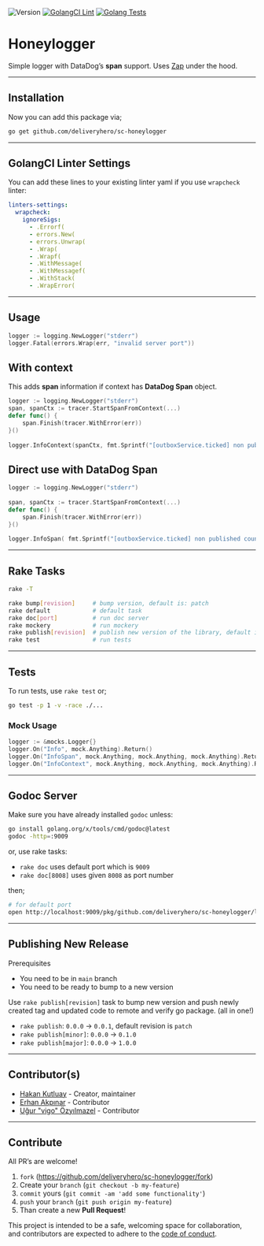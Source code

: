 ![Version](https://img.shields.io/badge/version-1.3.1-orange.svg)
[![GolangCI Lint](https://github.com/deliveryhero/sc-honeylogger/actions/workflows/go-lint.yml/badge.svg)](https://github.com/deliveryhero/sc-honeylogger/actions/workflows/go-lint.yml)
[![Golang Tests](https://github.com/deliveryhero/sc-honeylogger/actions/workflows/go-test.yml/badge.svg)](https://github.com/deliveryhero/sc-honeylogger/actions/workflows/go-test.yml)

# Honeylogger

Simple logger with DataDog’s **span** support. Uses
[Zap](https://github.com/uber-go/zap) under the hood.

---

## Installation

Now you can add this package via;

```bash
go get github.com/deliveryhero/sc-honeylogger
```

---

## GolangCI Linter Settings

You can add these lines to your existing linter yaml if you use `wrapcheck` linter:

```yaml
linters-settings:
  wrapcheck:
    ignoreSigs:
      - .Errorf(
      - errors.New(
      - errors.Unwrap(
      - .Wrap(
      - .Wrapf(
      - .WithMessage(
      - .WithMessagef(
      - .WithStack(
      - .WrapError(
```

---

## Usage

```go
logger := logging.NewLogger("stderr")
logger.Fatal(errors.Wrap(err, "invalid server port"))
```

## With context

This adds **span** information if context has **DataDog Span** object.

```go
logger := logging.NewLogger("stderr")
span, spanCtx := tracer.StartSpanFromContext(...)
defer func() {
	span.Finish(tracer.WithError(err))
}()
    
logger.InfoContext(spanCtx, fmt.Sprintf("[outboxService.ticked] non published count: %v", count))
```

## Direct use with DataDog Span

```go
logger := logging.NewLogger("stderr")
   
span, spanCtx := tracer.StartSpanFromContext(...)
defer func() {
	span.Finish(tracer.WithError(err))
}()
    
logger.InfoSpan( fmt.Sprintf("[outboxService.ticked] non published count: %v",count), span)
```

---

## Rake Tasks

```bash
rake -T

rake bump[revision]     # bump version, default is: patch
rake default            # default task
rake doc[port]          # run doc server
rake mockery            # run mockery
rake publish[revision]  # publish new version of the library, default is: patch
rake test               # run tests
```

---

## Tests

To run tests, use `rake test` or;

```bash
go test -p 1 -v -race ./...
```

### Mock Usage

```go
logger := &mocks.Logger{}
logger.On("Info", mock.Anything).Return()
logger.On("InfoSpan", mock.Anything, mock.Anything, mock.Anything).Return()
logger.On("InfoContext", mock.Anything, mock.Anything, mock.Anything).Return()
```

---

## Godoc Server

Make sure you have already installed `godoc` unless:

```bash
go install golang.org/x/tools/cmd/godoc@latest
godoc -http=:9009
```

or, use rake tasks:

- `rake doc` uses default port which is `9009`
- `rake doc[8008]` uses given `8008` as port number

then;

```bash
# for default port
open http://localhost:9009/pkg/github.com/deliveryhero/sc-honeylogger/logging/
```

---

## Publishing New Release

Prerequisites

- You need to be in `main` branch
- You need to be ready to bump to a new version

Use `rake publish[revision]` task to bump new version and push newly created
tag and updated code to remote and verify go package. (all in one!)

- `rake publish`: `0.0.0` -> `0.0.1`, default revision is `patch`
- `rake publish[minor]`: `0.0.0` -> `0.1.0`
- `rake publish[major]`: `0.0.0` -> `1.0.0`

---

## Contributor(s)

* [Hakan Kutluay](https://github.com/hakankutluay) - Creator, maintainer
* [Erhan Akpınar](https://github.com/erhanakp) - Contributor
* [Uğur "vigo" Özyılmazel](https://github.com/vigo) - Contributor

---


## Contribute

All PR’s are welcome!

1. `fork` (https://github.com/deliveryhero/sc-honeylogger/fork)
1. Create your `branch` (`git checkout -b my-feature`)
1. `commit` yours (`git commit -am 'add some functionality'`)
1. `push` your `branch` (`git push origin my-feature`)
1. Than create a new **Pull Request**!

This project is intended to be a safe, welcoming space for collaboration, and
contributors are expected to adhere to the [code of conduct][coc].


[coc]: https://github.com/deliveryhero/sc-honeylogger/blob/main/CODE_OF_CONDUCT.md